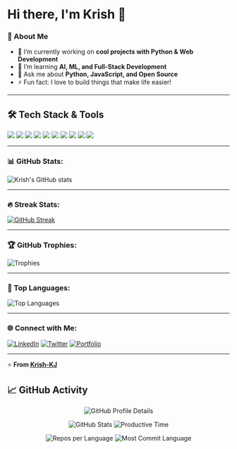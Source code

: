 # Hi there, I'm Krish 👋

### 🚀 About Me
- 🔭 I’m currently working on **cool projects with Python & Web Development**
- 🌱 I’m learning **AI, ML, and Full-Stack Development**
- 💬 Ask me about **Python, JavaScript, and Open Source**
- ⚡ Fun fact: I love to build things that make life easier!

---

## 🛠 Tech Stack & Tools
<p align="left">
  <a href="https://www.python.org/" target="_blank"><img src="https://img.shields.io/badge/Python-3670A0?style=flat&logo=python&logoColor=white" /></a>
  <a href="https://flask.palletsprojects.com/" target="_blank"><img src="https://img.shields.io/badge/Flask-000000?style=flat&logo=flask&logoColor=white" /></a>
  <a href="https://streamlit.io/" target="_blank"><img src="https://img.shields.io/badge/Streamlit-FF4B4B?style=flat&logo=streamlit&logoColor=white" /></a>
  <a href="https://pandas.pydata.org/" target="_blank"><img src="https://img.shields.io/badge/Pandas-150458?style=flat&logo=pandas&logoColor=white" /></a>
  <a href="https://scikit-learn.org/" target="_blank"><img src="https://img.shields.io/badge/Scikit--Learn-F7931E?style=flat&logo=scikit-learn&logoColor=white" /></a>
  <a href="https://plotly.com/" target="_blank"><img src="https://img.shields.io/badge/Plotly-D11A47?style=flat&logo=plotly&logoColor=white" /></a>
  <a href="https://www.mysql.com/" target="_blank"><img src="https://img.shields.io/badge/MySQL-00758F?style=flat&logo=mysql&logoColor=white" /></a>
  <a href="https://developer.mozilla.org/en-US/docs/Web/HTML" target="_blank"><img src="https://img.shields.io/badge/HTML5-E34F26?style=flat&logo=html5&logoColor=white" /></a>
  <a href="https://isocpp.org/" target="_blank"><img src="https://img.shields.io/badge/C++-00599C?style=flat&logo=c%2B%2B&logoColor=white" /></a>
  <a href="https://en.cppreference.com/w/c" target="_blank"><img src="https://img.shields.io/badge/C-00599C?style=flat&logo=c&logoColor=white" /></a>
</p>

---

### 📊 GitHub Stats:
![Krish's GitHub stats](https://github-readme-stats.vercel.app/api?username=Krish-KJ&show_icons=true&theme=tokyonight)

---

### 🔥 Streak Stats:
[![GitHub Streak](https://github-readme-streak-stats.herokuapp.com/?user=Krish-KJ&theme=tokyonight)](https://git.io/streak-stats)

---

### 🏆 GitHub Trophies:
![Trophies](https://github-profile-trophy.vercel.app/?username=Krish-KJ&theme=tokyonight&margin-w=15&margin-h=15&column=6)

---

### 📌 Top Languages:
![Top Languages](https://github-readme-stats.vercel.app/api/top-langs/?username=Krish-KJ&layout=compact&theme=tokyonight)

---

### 🌐 Connect with Me:
[![LinkedIn](https://img.shields.io/badge/LinkedIn-0077B5?style=for-the-badge&logo=linkedin&logoColor=white)](YOUR_LINKEDIN)
[![Twitter](https://img.shields.io/badge/Twitter-1DA1F2?style=for-the-badge&logo=twitter&logoColor=white)](YOUR_TWITTER)
[![Portfolio](https://img.shields.io/badge/Portfolio-000000?style=for-the-badge&logo=About.me&logoColor=white)](YOUR_PORTFOLIO)

---

⭐ **From [Krish-KJ](https://github.com/Krish-KJ)**

## 📈 GitHub Activity

<p align="center">
  <img src="https://github-profile-summary-cards.vercel.app/api/cards/profile-details?username=Shubham1919284&theme=github_dark" alt="GitHub Profile Details" />
</p>

<p align="center">
  <img src="https://github-profile-summary-cards.vercel.app/api/cards/stats?username=Shubham1919284&theme=github_dark" alt="GitHub Stats" />
  <img src="https://github-profile-summary-cards.vercel.app/api/cards/productive-time?username=Shubham1919284&theme=github_dark" alt="Productive Time" />
</p>

<p align="center">
  <img src="https://github-profile-summary-cards.vercel.app/api/cards/repos-per-language?username=Shubham1919284&theme=github_dark" alt="Repos per Language" />
  <img src="https://github-profile-summary-cards.vercel.app/api/cards/most-commit-language?username=Shubham1919284&theme=github_dark" alt="Most Commit Language" />
</p>

